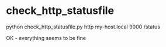 check_http_statusfile
=====================

python check_http_statusfile.py http my-host.local 9000 /status

OK - everything seems to be fine
